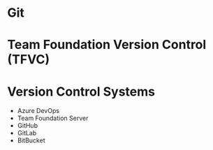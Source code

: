 # Git
# Team Foundation Version Control (TFVC)
# Version Control Systems
- Azure DevOps
- Team Foundation Server
- GitHub
- GitLab
- BitBucket
